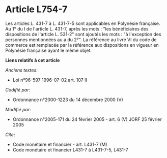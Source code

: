 # Article L754-7

Les articles L. 431-7 à L. 431-7-5 sont applicables en Polynésie française. Au 1° du I de l'article L. 431-7, après les
mots : "les bénéficiaires des dispositions de l'article L. 531-2" sont ajoutés les mots : "à l'exception des personnes
mentionnées au a du 2°". La référence au livre VI du code de commerce est remplacée par la référence aux dispositions en
vigueur en Polynésie française ayant le même objet.

**Liens relatifs à cet article**

_Anciens textes_:

  - Loi n°96-597 1996-07-02 art. 107 II

_Codifié par_:

  - Ordonnance n°2000-1223 du 14 décembre 2000 (V)

_Modifié par_:

  - Ordonnance n°2005-171 du 24 février 2005 - art. 6 (V) JORF 25 février 2005

_Cite_:

  - Code monétaire et financier - art. L431-7 (M)
  - Code monétaire et financier L431-7 à L431-7-5, L431-7

